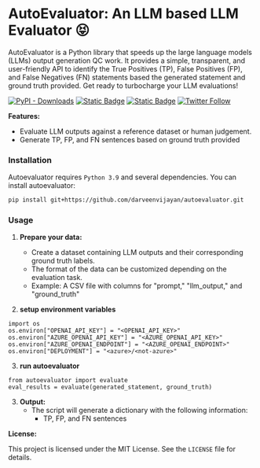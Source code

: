 # AutoEvaluator: An LLM based LLM Evaluator :stuck_out_tongue_closed_eyes:

AutoEvaluator is a Python library that speeds up the large language models (LLMs) output generation QC work. It provides a simple, transparent, and user-friendly API to identify the True Positives (TP), False Positives (FP), and False Negatives (FN) statements based the generated statement and ground truth provided. Get ready to turbocharge your LLM evaluations!

[![PyPI - Downloads](https://img.shields.io/pypi/dm/autoevaluator)](https://pypi.python.org/pypi/autoevaluator)
[![Static Badge](https://img.shields.io/badge/Medium-LLMs%3A%20A%20Calculator%20for%20Words-green?link=https%3A%2F%2Fmedium.com%2Fthe-modern-scientist%2Flarge-language-models-a-calculator-for-words-7ab4099d0cc9)](https://medium.com/the-modern-scientist/large-language-models-a-calculator-for-words-7ab4099d0cc9)
[![Static Badge](https://img.shields.io/badge/LinkedIn-Darveen_Vijayan-blue?link=https://www.linkedin.com/in/darveenvijayan)](https://www.linkedin.com/in/darveenvijayan)
[![Twitter Follow](https://img.shields.io/twitter/follow/DarveenVijayan?style=social)](https://twitter.com/DarveenVijayan)



**Features:**

* Evaluate LLM outputs against a reference dataset or human judgement.
* Generate TP, FP, and FN sentences based on ground truth provided


### Installation

Autoevaluator requires `Python 3.9` and several dependencies. You can install autoevaluator:

```bash
pip install git+https://github.com/darveenvijayan/autoevaluator.git
```

### Usage

1. **Prepare your data:**
    * Create a dataset containing LLM outputs and their corresponding ground truth labels.
    * The format of the data can be customized depending on the evaluation task.
    * Example: A CSV file with columns for "prompt," "llm_output," and "ground_truth"

2. **setup environment variables**
```
import os
os.environ["OPENAI_API_KEY"] = "<OPENAI_API_KEY>"
os.environ["AZURE_OPENAI_API_KEY"] = "<AZURE_OPENAI_API_KEY>"
os.environ["AZURE_OPENAI_ENDPOINT"] = "<AZURE_OPENAI_ENDPOINT>"
os.environ["DEPLOYMENT"] = "<azure>/<not-azure>"
```

3. **run autoevaluator**
```
from autoevaluator import evaluate
eval_results = evaluate(generated_statement, ground_truth)
```

3. **Output:**
    * The script will generate a dictionary with the following information:
        * TP, FP, and FN sentences

**License:**

This project is licensed under the MIT License. See the `LICENSE` file for details.
